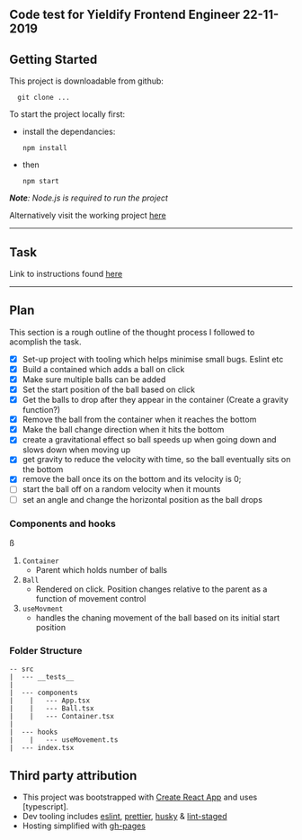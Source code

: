 ## Code test for Yieldify Frontend Engineer 22-11-2019

## Getting Started

This project is downloadable from github:

      git clone ...

To start the project locally first:

- install the dependancies:

      npm install

- then

      npm start

_**Note**: Node.js is required to run the project_

Alternatively visit the working project [here]()

---

## Task

Link to instructions found [here](https://docs.google.com/document/d/1b21q6uYsMD9wI9aeUq5bvzveKSQW31Y-FRqmJcWy-r0/edit)

---

## Plan

This section is a rough outline of the thought process I followed to acomplish the task.

- [x] Set-up project with tooling which helps minimise small bugs. Eslint etc
- [x] Build a contained which adds a ball on click
- [x] Make sure multiple balls can be added
- [x] Set the start position of the ball based on click
- [x] Get the balls to drop after they appear in the container
      (Create a gravity function?)
- [x] Remove the ball from the container when it reaches the bottom
- [x] Make the ball change direction when it hits the bottom
- [x] create a gravitational effect so ball speeds up when going down and slows down when moving up
- [x] get gravity to reduce the velocity with time, so the ball eventually sits on the bottom
- [x] remove the ball once its on the bottom and its velocity is 0;
- [ ] start the ball off on a random velocity when it mounts
- [ ] set an angle and change the horizontal position as the ball drops

### Components and hooks

ß

1. `Container`
   - Parent which holds number of balls
2. `Ball`
   - Rendered on click. Position changes relative to the parent as a function of movement control
3. `useMovment`
   - handles the chaning movement of the ball based on its initial start position

### Folder Structure

```
-- src
|  --- __tests__
|
|  --- components
|    |   --- App.tsx
|    |   --- Ball.tsx
|    |   --- Container.tsx
|
|  --- hooks
|    |   --- useMovement.ts
|  --- index.tsx
```

## Third party attribution

- This project was bootstrapped with [Create React App](https://github.com/facebook/create-react-app) and uses [typescript].
- Dev tooling includes [eslint](), [prettier](), [husky]() & [lint-staged]()
- Hosting simplified with [gh-pages]()
